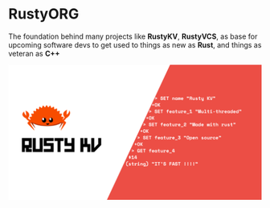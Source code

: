 # RustyORG
The foundation behind many projects like **RustyKV**, **RustyVCS**, as base for upcoming software devs to get used to things as new as **Rust**, and things as veteran as **C++**

![](kv_banner.png)
